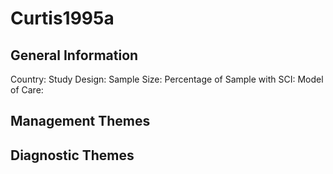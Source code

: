 # Curtis1995a

## General Information
Country: 
Study Design: 
Sample Size: 
Percentage of Sample with SCI:
Model of Care: 

## Management Themes


## Diagnostic Themes
